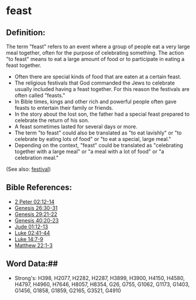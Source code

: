 # feast #

## Definition: ##

The term "feast" refers to an event where a group of people eat a very large meal together, often for the purpose of celebrating something. The action "to feast" means to eat a large amount of food or to participate in eating a feast together.

* Often there are special kinds of food that are eaten at a certain feast.
* The religious festivals that God commanded the Jews to celebrate usually included having a feast together. For this reason the festivals are often called "feasts."
* In Bible times, kings and other rich and powerful people often gave feasts to entertain their family or friends.
* In the story about the lost son, the father had a special feast prepared to celebrate the return of his son.
* A feast sometimes lasted for several days or more.
* The term "to feast" could also be translated as "to eat lavishly" or "to celebrate by eating lots of food" or "to eat a special, large meal."
* Depending on the context, "feast" could be translated as "celebrating together with a large meal" or "a meal with a lot of food" or "a celebration meal."

(See also: [festival](../other/festival.md))

## Bible References: ##

* [2 Peter 02:12-14](rc://en/tn/help/2pe/02/12)
* [Genesis 26:30-31](rc://en/tn/help/gen/26/30)
* [Genesis 29:21-22](rc://en/tn/help/gen/29/21)
* [Genesis 40:20-23](rc://en/tn/help/gen/40/20)
* [Jude 01:12-13](rc://en/tn/help/jud/01/12)
* [Luke 02:41-44](rc://en/tn/help/luk/02/41)
* [Luke 14:7-9](rc://en/tn/help/luk/14/07)
* [Matthew 22:1-3](rc://en/tn/help/mat/22/01)

## Word Data:##

* Strong's: H398, H2077, H2282, H2287, H3899, H3900, H4150, H4580, H4797, H4960, H7646, H8057, H8354, G26, G755, G1062, G1173, G1403, G1456, G1858, G1859, G2165, G3521, G4910

